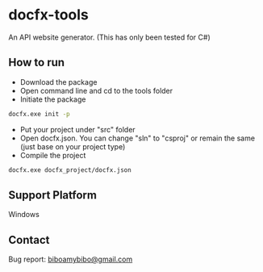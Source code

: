 # docfx-tools
An API website generator. (This has only been tested for C#)

## How to run
- Download the package
- Open command line and cd to the tools folder
- Initiate the package
```sh
docfx.exe init -p
```
- Put your project under "src" folder
- Open docfx.json. You can change "sln" to "csproj" or remain the same (just base on your project type)
- Compile the project
```sh
docfx.exe docfx_project/docfx.json
```

## Support Platform
Windows

## Contact
Bug report: biboamybibo@gmail.com
